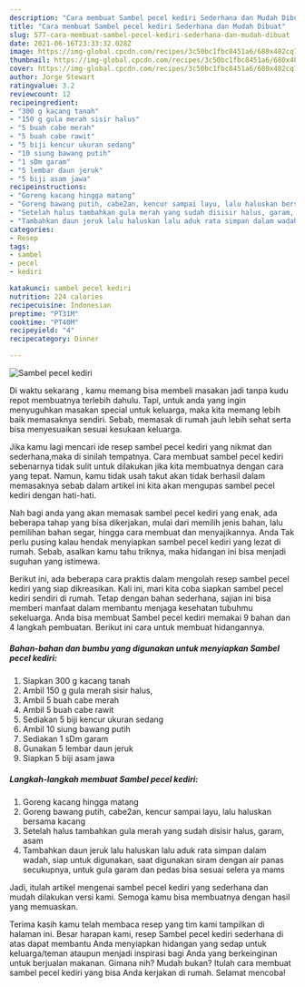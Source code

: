 ```yaml
---
description: "Cara membuat Sambel pecel kediri Sederhana dan Mudah Dibuat"
title: "Cara membuat Sambel pecel kediri Sederhana dan Mudah Dibuat"
slug: 577-cara-membuat-sambel-pecel-kediri-sederhana-dan-mudah-dibuat
date: 2021-06-16T23:33:32.028Z
image: https://img-global.cpcdn.com/recipes/3c50bc1fbc8451a6/680x482cq70/sambel-pecel-kediri-foto-resep-utama.jpg
thumbnail: https://img-global.cpcdn.com/recipes/3c50bc1fbc8451a6/680x482cq70/sambel-pecel-kediri-foto-resep-utama.jpg
cover: https://img-global.cpcdn.com/recipes/3c50bc1fbc8451a6/680x482cq70/sambel-pecel-kediri-foto-resep-utama.jpg
author: Jorge Stewart
ratingvalue: 3.2
reviewcount: 12
recipeingredient:
- "300 g kacang tanah"
- "150 g gula merah sisir halus"
- "5 buah cabe merah"
- "5 buah cabe rawit"
- "5 biji kencur ukuran sedang"
- "10 siung bawang putih"
- "1 sDm garam"
- "5 lembar daun jeruk"
- "5 biji asam jawa"
recipeinstructions:
- "Goreng kacang hingga matang"
- "Goreng bawang putih, cabe2an, kencur sampai layu, lalu haluskan bersama kacang"
- "Setelah halus tambahkan gula merah yang sudah disisir halus, garam, asam"
- "Tambahkan daun jeruk lalu haluskan lalu aduk rata simpan dalam wadah, siap untuk digunakan, saat digunakan siram dengan air panas secukupnya, untuk gula garam dan pedas bisa sesuai selera ya mams"
categories:
- Resep
tags:
- sambel
- pecel
- kediri

katakunci: sambel pecel kediri 
nutrition: 224 calories
recipecuisine: Indonesian
preptime: "PT31M"
cooktime: "PT40M"
recipeyield: "4"
recipecategory: Dinner

---
```



![Sambel pecel kediri](https://img-global.cpcdn.com/recipes/3c50bc1fbc8451a6/680x482cq70/sambel-pecel-kediri-foto-resep-utama.jpg)

Di waktu  sekarang , kamu memang bisa membeli masakan jadi tanpa kudu repot membuatnya terlebih dahulu. Tapi, untuk anda yang ingin menyuguhkan masakan special untuk keluarga, maka kita memang lebih baik memasaknya sendiri. Sebab, memasak di rumah jauh lebih sehat serta bisa menyesuaikan sesuai kesukaan keluarga.

Jika kamu lagi mencari ide resep sambel pecel kediri yang nikmat dan sederhana,maka di sinilah tempatnya. Cara membuat sambel pecel kediri  sebenarnya tidak sulit untuk dilakukan jika kita membuatnya dengan cara yang tepat. Namun, kamu tidak usah takut akan tidak berhasil dalam memasaknya 
sebab dalam artikel ini kita akan mengupas sambel pecel kediri dengan hati-hati.  



Nah bagi anda yang akan memasak sambel pecel kediri yang enak, ada beberapa tahap yang bisa dikerjakan, mulai dari memilih jenis bahan, lalu pemilihan bahan segar, hingga cara membuat dan menyajikannya. Anda Tak perlu pusing kalau hendak menyiapkan sambel pecel kediri yang lezat di rumah. Sebab, asalkan kamu  tahu triknya, maka hidangan ini bisa menjadi suguhan yang istimewa.

Berikut ini, ada beberapa cara praktis  dalam mengolah resep sambel pecel kediri yang siap dikreasikan. Kali ini, mari kita coba siapkan sambel pecel kediri sendiri di rumah. Tetap dengan bahan sederhana, sajian ini bisa memberi manfaat dalam membantu menjaga kesehatan tubuhmu sekeluarga. Anda bisa membuat Sambel pecel kediri memakai 9 bahan dan 4 langkah pembuatan. Berikut ini cara untuk membuat hidangannya.

<!--inarticleads1-->

##### Bahan-bahan dan bumbu yang digunakan untuk menyiapkan Sambel pecel kediri:

1. Siapkan 300 g kacang tanah
1. Ambil 150 g gula merah sisir halus,
1. Ambil 5 buah cabe merah
1. Ambil 5 buah cabe rawit
1. Sediakan 5 biji kencur ukuran sedang
1. Ambil 10 siung bawang putih
1. Sediakan 1 sDm garam
1. Gunakan 5 lembar daun jeruk
1. Siapkan 5 biji asam jawa




<!--inarticleads2-->

##### Langkah-langkah membuat Sambel pecel kediri:

1. Goreng kacang hingga matang
1. Goreng bawang putih, cabe2an, kencur sampai layu, lalu haluskan bersama kacang
1. Setelah halus tambahkan gula merah yang sudah disisir halus, garam, asam
1. Tambahkan daun jeruk lalu haluskan lalu aduk rata simpan dalam wadah, siap untuk digunakan, saat digunakan siram dengan air panas secukupnya, untuk gula garam dan pedas bisa sesuai selera ya mams




Jadi, itulah artikel mengenai  sambel pecel kediri  yang sederhana dan mudah dilakukan versi kami. Semoga kamu bisa membuatnya dengan hasil yang memuaskan. 

Terima kasih kamu telah membaca resep yang tim kami tampilkan di halaman ini. Besar harapan kami, resep  Sambel pecel kediri sederhana di atas dapat membantu Anda menyiapkan hidangan yang sedap untuk keluarga/teman ataupun menjadi inspirasi bagi Anda yang berkeinginan untuk berjualan makanan. Gimana nih? Mudah bukan? Itulah cara membuat sambel pecel kediri yang bisa Anda kerjakan di rumah. Selamat mencoba!

